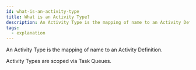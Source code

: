 ```yaml
---
id: what-is-an-activity-type
title: What is an Activity Type?
description: An Activity Type is the mapping of name to an Activity Definition.
tags:
  - explanation
---
```


An Activity Type is the mapping of name to an Activity Definition.

Activity Types are scoped via Task Queues.
